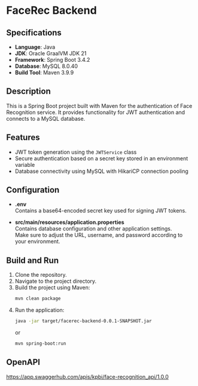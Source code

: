 # FaceRec Backend

## Specifications
- **Language**: Java
- **JDK**: Oracle GraalVM JDK 21
- **Framework**: Spring Boot 3.4.2
- **Database**: MySQL 8.0.40
- **Build Tool**: Maven 3.9.9

## Description
This is a Spring Boot project built with Maven for the authentication of Face Recognition service. It provides functionality for JWT authentication and connects to a MySQL database.

## Features
- JWT token generation using the `JWTService` class
- Secure authentication based on a secret key stored in an environment variable
- Database connectivity using MySQL with HikariCP connection pooling

## Configuration
- **.env**  
  Contains a base64-encoded secret key used for signing JWT tokens.


- **src/main/resources/application.properties**  
  Contains database configuration and other application settings.  
  Make sure to adjust the URL, username, and password according to your environment.

## Build and Run
1. Clone the repository.
2. Navigate to the project directory.
3. Build the project using Maven:
   ```bash
   mvn clean package
   ```
4. Run the application:
    ```bash
    java -jar target/facerec-backend-0.0.1-SNAPSHOT.jar
    ```
   or
    ```bash
    mvn spring-boot:run
    ```
## OpenAPI
https://app.swaggerhub.com/apis/kpbi/face-recognition_api/1.0.0

